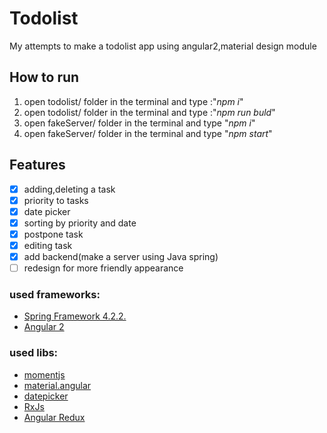 # Todolist

My attempts to make a todolist app using angular2,material design module

## How to run
1. open todolist/ folder in the terminal and type :"_npm i_"
2. open todolist/ folder in the terminal and type :"_npm run buld_"  
3. open fakeServer/ folder in the terminal and type "_npm i_"
4. open fakeServer/ folder in the terminal and type "_npm start_" 


## Features
- [x] adding,deleting a task
- [x] priority to tasks
- [x] date picker 
- [x] sorting by priority and date
- [x] postpone task
- [x] editing task
- [x] add backend(make a server using Java spring)
- [ ] redesign for more friendly appearance

### used frameworks:
* [Spring Framework 4.2.2.](https://spring.io/)
* [Angular 2](https://angular.io/)

### used libs:
* [momentjs](http://momentjs.com/)
* [material.angular](https://material.angular.io/)
* [datepicker](https://github.com/kekeh/mydatepicker)
* [RxJs](http://reactivex.io/rxjs/)
* [Angular Redux](https://github.com/angular-redux/store)

